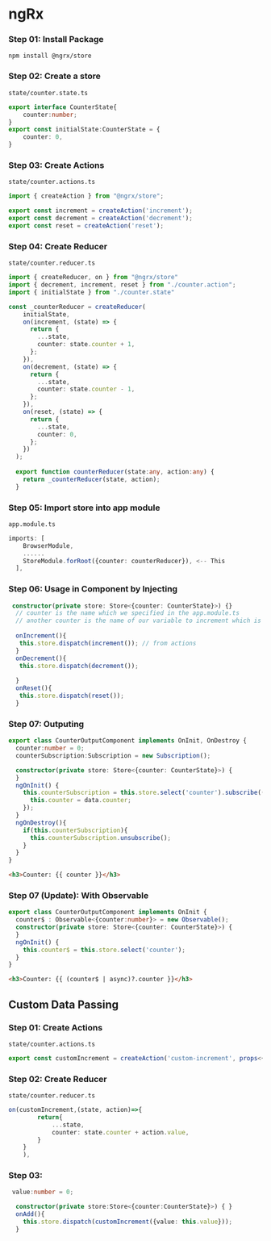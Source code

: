 
# ngRx

### Step 01: Install Package
`npm install @ngrx/store`

### Step 02: Create a store
`state/counter.state.ts`
```ts
export interface CounterState{
    counter:number;
}
export const initialState:CounterState = {
    counter: 0,
}
```
### Step 03: Create Actions
`state/counter.actions.ts`
```ts
import { createAction } from "@ngrx/store";

export const increment = createAction('increment');
export const decrement = createAction('decrement');
export const reset = createAction('reset');
```
### Step 04: Create Reducer
`state/counter.reducer.ts`
```ts
import { createReducer, on } from "@ngrx/store"
import { decrement, increment, reset } from "./counter.action";
import { initialState } from "./counter.state"

const _counterReducer = createReducer(
    initialState,
    on(increment, (state) => {
      return {
        ...state,
        counter: state.counter + 1,
      };
    }),
    on(decrement, (state) => {
      return {
        ...state,
        counter: state.counter - 1,
      };
    }),
    on(reset, (state) => {
      return {
        ...state,
        counter: 0,
      };
    })
  );
  
  export function counterReducer(state:any, action:any) {
    return _counterReducer(state, action);
  }
```

### Step 05: Import store into app module
`app.module.ts`
```ts
imports: [
    BrowserModule,
    ......
    StoreModule.forRoot({counter: counterReducer}), <-- This
  ],
```
### Step 06: Usage in Component by Injecting
```ts
 constructor(private store: Store<{counter: CounterState}>) {}
  // counter is the name which we specified in the app.module.ts
  // another counter is the name of our variable to increment which is of type number.
  
  onIncrement(){
   this.store.dispatch(increment()); // from actions
  }
  onDecrement(){
   this.store.dispatch(decrement());
    
  }
  onReset(){
   this.store.dispatch(reset());
  }
```
### Step 07: Outputing
```ts
export class CounterOutputComponent implements OnInit, OnDestroy {
  counter:number = 0;
  counterSubscription:Subscription = new Subscription();

  constructor(private store: Store<{counter: CounterState}>) { 
  }
  ngOnInit() {
    this.counterSubscription = this.store.select('counter').subscribe((data)=>{
      this.counter = data.counter;
    });    
  }
  ngOnDestroy(){
    if(this.counterSubscription){
      this.counterSubscription.unsubscribe();
    }
  }
}
```
```html
<h3>Counter: {{ counter }}</h3>
```

### Step 07 (Update): With Observable
```ts
export class CounterOutputComponent implements OnInit {
  counter$ : Observable<{counter:number}> = new Observable();
  constructor(private store: Store<{counter: CounterState}>) { 
  }
  ngOnInit() {
    this.counter$ = this.store.select('counter');
  }
}
```
```html
<h3>Counter: {{ (counter$ | async)?.counter }}</h3> 
```



## Custom Data Passing

### Step 01: Create Actions
`state/counter.actions.ts`
```ts
export const customIncrement = createAction('custom-increment', props<{value:number}>());
```
### Step 02: Create Reducer
`state/counter.reducer.ts`
```ts
on(customIncrement,(state, action)=>{
        return{
            ...state,
            counter: state.counter + action.value,
        }
    }
    ),
```

### Step 03:
```ts
 value:number = 0;

  constructor(private store:Store<{counter:CounterState}>) { }
  onAdd(){
    this.store.dispatch(customIncrement({value: this.value}));
  }
```